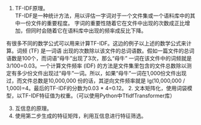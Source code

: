 1. TF-IDF原理。  
  TF-IDF是一种统计方法，用以评估一字词对于一个文件集或一个语料库中的其中一份文件的重要程度。
  字词的重要性随着它在文件中出现的次数成正比增加，但同时会随着它在语料库中出现的频率成反比下降。
  
  有很多不同的数学公式可以用来计算TF-IDF。这边的例子以上述的数学公式来计算。词频 (TF) 是一词语
  出现的次数除以该文件的总词语数。假如一篇文件的总词语数是100个，而词语“母牛”出现了3次，那么“母牛”
  一词在该文件中的词频就是3/100=0.03。一个计算文件频率 (IDF) 的方法是文件集里包含的文件总数除以测
  定有多少份文件出现过“母牛”一词。所以，如果“母牛”一词在1,000份文件出现过，而文件总数是10,000,000
  份的话，其逆向文件频率就是 lg(10,000,000 / 1,000)=4。最后的TF-IDF的分数为0.03 * 4=0.12。
2. 文本矩阵化，使用词袋模型，以TF-IDF特征值为权重。（可以使用Python中TfidfTransformer库）

3. 互信息的原理。
4. 使用第二步生成的特征矩阵，利用互信息进行特征筛选。
